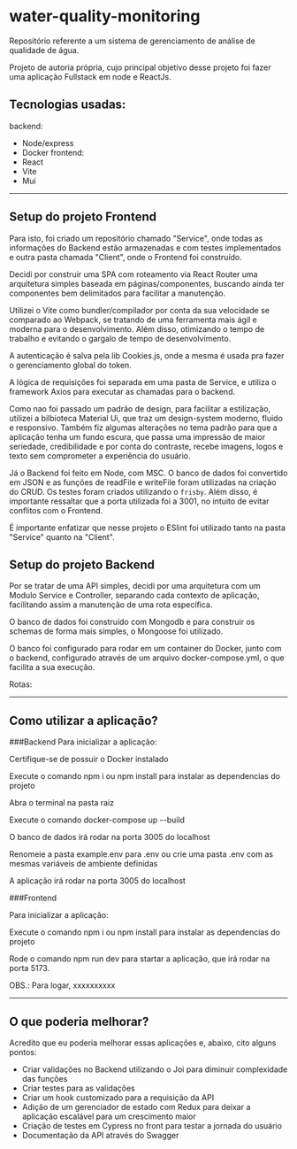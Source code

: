 # water-quality-monitoring
Repositório referente a um sistema de gerenciamento de análise de qualidade de água.

Projeto de autoria própria, cujo principal objetivo desse projeto foi fazer uma aplicação Fullstack em node e ReactJs.

## Tecnologias usadas:
backend:
- Node/express
- Docker
frontend:
- React
- Vite
- Mui

---

## Setup do projeto Frontend

Para isto, foi criado um repositório chamado "Service", onde todas as informações do Backend estão armazenadas e com testes implementados e outra pasta chamada "Client",
onde o Frontend foi construído.

Decidi por construir uma SPA com roteamento via React Router uma arquitetura simples baseada em páginas/componentes, buscando ainda ter componentes bem delimitados para facilitar a manutenção.

Utilizei o Vite como bundler/compilador por conta da sua velocidade se comparado ao Webpack, se tratando de uma ferramenta mais ágil e moderna para o desenvolvimento. Além disso,
otimizando o tempo de trabalho e evitando o gargalo de tempo de desenvolvimento.

A autenticação é salva pela lib Cookies.js, onde a mesma é usada pra fazer o gerenciamento global do token. 

A lógica de requisições foi separada em uma pasta de Service, e utiliza o framework Axios para executar as chamadas para o backend.

Como nao foi passado um padrão de design, para facilitar a estilização, utilizei a bilbioteca Material Ui, que traz um design-system moderno, fluido e responsivo. Também fiz algumas alterações no tema padrão para que a aplicação tenha um fundo escura, que passa uma impressão de maior seriedade, credibilidade e por conta do contraste, recebe imagens, logos e texto sem comprometer a experiência do usuário.

Já o Backend foi feito em Node, com MSC. O banco de dados foi convertido em JSON e as funções de readFile e writeFile foram utilizadas na criação do CRUD. Os testes foram criados
utilizando o `frisby`. Além disso, é importante ressaltar que a porta utilizada foi a 3001, no intuito de evitar conflitos com o Frontend.

É importante enfatizar que nesse projeto o ESlint foi utilizado tanto na pasta "Service" quanto na "Client".

## Setup do projeto Backend

Por se tratar de uma API simples, decidi por uma arquitetura com um Modulo Service e Controller, separando cada contexto de aplicação, facilitando assim a manutenção de uma rota específica.

O banco de dados foi construído com Mongodb e para construir os schemas de forma mais simples, o Mongoose foi utilizado.

O banco foi configurado para rodar em um container do Docker, junto com o backend, configurado através de um arquivo docker-compose.yml, o que facilita a sua execução.

Rotas: 

---

## Como utilizar a aplicação?

###Backend
Para inicializar a aplicação:

Certifique-se de possuir o Docker instalado

Execute o comando npm i ou npm install para instalar as dependencias do projeto

Abra o terminal na pasta raiz

Execute o comando docker-compose up --build

O banco de dados irá rodar na porta 3005 do localhost

Renomeie a pasta example.env para .env ou crie uma pasta .env com as mesmas variáveis de ambiente definidas

A aplicação irá rodar na porta 3005 do localhost

###Frontend

Para inicializar a aplicação:

Execute o comando npm i ou npm install para instalar as dependencias do projeto

Rode o comando npm run dev para startar a aplicação, que irá rodar na porta 5173.

OBS.: Para logar, xxxxxxxxxx


---

## O que poderia melhorar?

Acredito que eu poderia melhorar essas aplicações e, abaixo, cito alguns pontos:
 - Criar validações no Backend utilizando o Joi para diminuir complexidade das funções
 - Criar testes para as validações
 - Criar um hook customizado para a requisição da API
 - Adição de um gerenciador de estado com Redux para deixar a aplicação escalável para um crescimento maior
 - Criação de testes em Cypress no front para testar a jornada do usuário
 - Documentação da API através do Swagger
